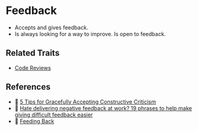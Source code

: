 # Feedback

* Accepts and gives feedback.
* Is always looking for a way to improve. Is open to feedback.

## Related Traits

* [Code Reviews](../others/code-reviews.md)

## References

* 📝 [5 Tips for Gracefully Accepting Constructive Criticism](https://www.entrepreneur.com/article/250304)
* 📝 [Hate delivering negative feedback at work? 19 phrases to help make giving difficult feedback easier](https://blog.knowyourcompany.com/hate-delivering-negative-feedback-at-work-19-phrases-to-help-make-giving-difficult-feedback-easier-cbd2635cdd56)
* 📝 [Feeding Back](https://medium.com/@kevlinhenney/feeding-back-87b5447fb721)
